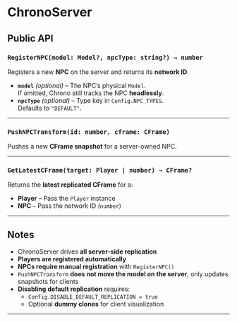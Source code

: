 # ChronoServer 

## Public API

### `RegisterNPC(model: Model?, npcType: string?) → number`

Registers a new **NPC** on the server and returns its **network ID**.

- **`model`** *(optional)* – The NPC’s physical `Model`.  
  If omitted, Chrono still tracks the NPC **headlessly**.
- **`npcType`** *(optional)* – Type key in `Config.NPC_TYPES`.  
  Defaults to `"DEFAULT"`.

---

### `PushNPCTransform(id: number, cframe: CFrame)`

Pushes a new **CFrame snapshot** for a server-owned NPC.

---

### `GetLatestCFrame(target: Player | number) → CFrame?`

Returns the **latest replicated CFrame** for a:

- **Player** – Pass the `Player` instance  
- **NPC** – Pass the network ID (`number`)

---

## Notes

- ChronoServer drives **all server-side replication**  
- **Players are registered automatically**  
- **NPCs require manual registration** with `RegisterNPC()`  
- `PushNPCTransform` **does not move the model on the server**, only updates snapshots for clients  
- **Disabling default replication** requires:
  - `Config.DISABLE_DEFAULT_REPLICATION = true`
  - Optional **dummy clones** for client visualization

---
